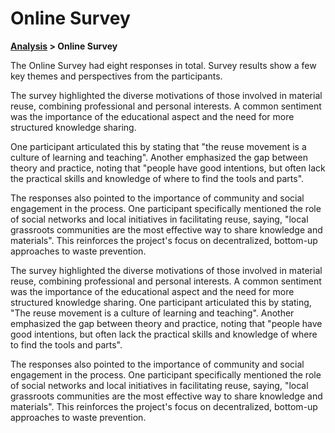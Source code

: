 # Online Survey

**[Analysis](README.md) > Online Survey**

The Online Survey had eight responses in total. Survey results show a few key themes and perspectives from the participants.

The survey highlighted the diverse motivations of those involved in material reuse, combining professional and personal interests. A common sentiment was the importance of the educational aspect and the need for more structured knowledge sharing.

One participant articulated this by stating that "the reuse movement is a culture of learning and teaching". Another emphasized the gap between theory and practice, noting that "people have good intentions, but often lack the practical skills and knowledge of where to find the tools and parts".

The responses also pointed to the importance of community and social engagement in the process. One participant specifically mentioned the role of social networks and local initiatives in facilitating reuse, saying, "local grassroots communities are the most effective way to share knowledge and materials". This reinforces the project's focus on decentralized, bottom-up approaches to waste prevention.

The survey highlighted the diverse motivations of those involved in material reuse, combining professional and personal interests. A common sentiment was the importance of the educational aspect and the need for more structured knowledge sharing. One participant articulated this by stating, "The reuse movement is a culture of learning and teaching". Another emphasized the gap between theory and practice, noting that "people have good intentions, but often lack the practical skills and knowledge of where to find the tools and parts".

The responses also pointed to the importance of community and social engagement in the process. One participant specifically mentioned the role of social networks and local initiatives in facilitating reuse, saying, "local grassroots communities are the most effective way to share knowledge and materials". This reinforces the project's focus on decentralized, bottom-up approaches to waste prevention.
